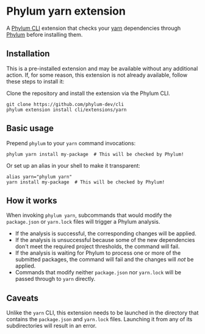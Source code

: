 # Phylum yarn extension

A [Phylum CLI][phylum-cli] extension that checks your [yarn][yarn]
dependencies through [Phylum][phylum] before installing them.

## Installation

This is a pre-installed extension and may be available without any additional
action. If, for some reason, this extension is not already available, follow
these steps to install it:

Clone the repository and install the extension via the Phylum CLI.

```console
git clone https://github.com/phylum-dev/cli
phylum extension install cli/extensions/yarn
```

## Basic usage

Prepend `phylum` to your `yarn` command invocations:

```console
phylum yarn install my-package  # This will be checked by Phylum!
```

Or set up an alias in your shell to make it transparent:

```console
alias yarn="phylum yarn"
yarn install my-package  # This will be checked by Phylum!
```

## How it works

When invoking `phylum yarn`, subcommands that would modify the `package.json` or
`yarn.lock` files will trigger a Phylum analysis.

- If the analysis is successful, the corresponding changes will be applied.
- If the analysis is unsuccessful because some of the new dependencies don't
  meet the required project thresholds, the command will fail.
- If the analysis is waiting for Phylum to process one or more of the submitted
  packages, the command will fail and the changes will _not_ be applied.
- Commands that modify neither `package.json` nor `yarn.lock` will be passed
  through to `yarn` directly.

## Caveats

Unlike the `yarn` CLI, this extension needs to be launched in the directory
that contains the `package.json` and `yarn.lock` files. Launching it from
any of its subdirectories will result in an error.

[phylum]: https://phylum.io
[phylum-cli]: https://github.com/phylum-dev/cli
[yarn]: https://yarnpkg.com/
